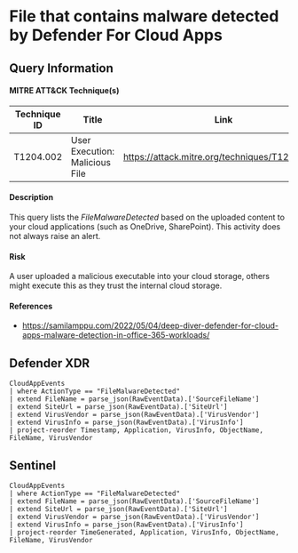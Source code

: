 # File that contains malware detected by Defender For Cloud Apps

## Query Information

#### MITRE ATT&CK Technique(s)

| Technique ID | Title    | Link    |
| ---  | --- | --- |
| T1204.002 | User Execution: Malicious File | https://attack.mitre.org/techniques/T1204/002/ |

#### Description
This query lists the *FileMalwareDetected* based on the uploaded content to your cloud applications (such as OneDrive, SharePoint). This activity does not always raise an alert.

#### Risk
A user uploaded a malicious executable into your cloud storage, others might execute this as they trust the internal cloud storage.

#### References
- https://samilamppu.com/2022/05/04/deep-diver-defender-for-cloud-apps-malware-detection-in-office-365-workloads/

## Defender XDR
```KQL
CloudAppEvents
| where ActionType == "FileMalwareDetected"
| extend FileName = parse_json(RawEventData).['SourceFileName']
| extend SiteUrl = parse_json(RawEventData).['SiteUrl']
| extend VirusVendor = parse_json(RawEventData).['VirusVendor']
| extend VirusInfo = parse_json(RawEventData).['VirusInfo']
| project-reorder Timestamp, Application, VirusInfo, ObjectName, FileName, VirusVendor
```
## Sentinel
```KQL
CloudAppEvents
| where ActionType == "FileMalwareDetected"
| extend FileName = parse_json(RawEventData).['SourceFileName']
| extend SiteUrl = parse_json(RawEventData).['SiteUrl']
| extend VirusVendor = parse_json(RawEventData).['VirusVendor']
| extend VirusInfo = parse_json(RawEventData).['VirusInfo']
| project-reorder TimeGenerated, Application, VirusInfo, ObjectName, FileName, VirusVendor
```
